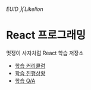###### EUID ╳ Likelion

# React 프로그래밍

멋쟁이 사자처럼 React 학습 저장소

- [학습 커리큘럼](https://github.com/users/yamoo9/projects/3/views/1)
- [학습 진행상황](https://github.com/users/yamoo9/projects/3/views/2)
- [학습 Q/A](https://github.com/yamoo9/likelion-FEQA/issues?q=is%3Aissue+is%3Aclosed)
